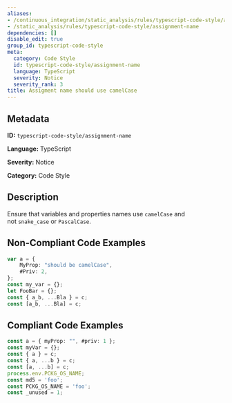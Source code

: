 ```yaml
---
aliases:
- /continuous_integration/static_analysis/rules/typescript-code-style/assignment-name
- /static_analysis/rules/typescript-code-style/assignment-name
dependencies: []
disable_edit: true
group_id: typescript-code-style
meta:
  category: Code Style
  id: typescript-code-style/assignment-name
  language: TypeScript
  severity: Notice
  severity_rank: 3
title: Assigment name should use camelCase
---
```

<!--  SOURCED FROM https://github.com/DataDog/datadog-static-analyzer-rule-docs -->


## Metadata
**ID:** `typescript-code-style/assignment-name`

**Language:** TypeScript

**Severity:** Notice

**Category:** Code Style

## Description
Ensure that variables and properties names use `camelCase` and not `snake_case` or `PascalCase`.

## Non-Compliant Code Examples
```typescript
var a = {
    MyProp: "should be camelCase",
    #Priv: 2,
};
const my_var = {};
let FooBar = {};
const { a_b, ...Bla } = c;
const [a_b, ...Bla] = c;

```

## Compliant Code Examples
```typescript
const a = { myProp: "", #priv: 1 };
const myVar = {};
const { a } = c;
const { a, ...b } = c;
const [a, ...b] = c;
process.env.PCKG_OS_NAME;
const md5 = 'foo';
const PCKG_OS_NAME = 'foo';
const _unused = 1;
```
